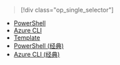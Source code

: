 > [!div class="op_single_selector"]
- [PowerShell](../articles/virtual-network/virtual-network-deploy-multinic-arm-ps.md)
- [Azure CLI](../articles/virtual-network/virtual-network-deploy-multinic-arm-cli.md)
- [Template](../articles/virtual-network/virtual-network-deploy-multinic-arm-template.md)
- [PowerShell (经典)](../articles/virtual-network/virtual-network-deploy-multinic-classic-ps.md)
- [Azure CLI (经典)](../articles/virtual-network/virtual-network-deploy-multinic-classic-cli.md)
<!---HONumber=Mooncake_0104_2016-->